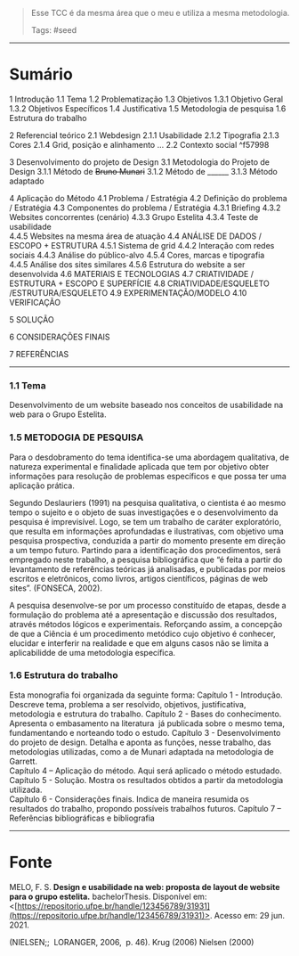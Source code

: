 > Esse TCC é da mesma área que o meu e utiliza a mesma metodologia.
> 
> Tags: #seed 

---
# Sumário

1 Introdução
	1.1 Tema
	1.2 Problematização
	1.3 Objetivos
		1.3.1 Objetivo Geral
		1.3.2 Objetivos Específicos
	1.4 Justificativa
	1.5 Metodologia de pesquisa
	1.6 Estrutura do trabalho

2 Referencial teórico
	2.1 Webdesign
		2.1.1 Usabilidade
		2.1.2 Tipografia
		2.1.3 Cores
		2.1.4 Grid, posição e alinhamento
		...
	2.2 Contexto social ^f57998

3 Desenvolvimento do projeto de Design
	3.1 Metodologia do Projeto de Design
		3.1.1 Método de ~~Bruno Munari~~
		3.1.2 Método de ______
		3.1.3 Método adaptado
	
4 Aplicação do Método
	4.1 Problema / Estratégia
	4.2 Definição do problema / Estratégia
	4.3 Componentes do problema / Estratégia
		4.3.1 Briefing 
		4.3.2 Websites concorrentes (cenário) 
		4.3.3 Grupo Estelita 
		4.3.4 Teste de usabilidade  
		4.4.5 Websites na mesma área de atuação 
	4.4 ANÁLISE DE DADOS / ESCOPO + ESTRUTURA 
		4.5.1 Sistema de grid 
		4.4.2 Interação com redes sociais 
		4.4.3 Análise do público-alvo
		4.5.4 Cores, marcas e tipografia  
		4.4.5 Análise dos sites similares 
		4.5.6 Estrutura do website a ser desenvolvida 
	4.6 MATERIAIS E TECNOLOGIAS 
	4.7 CRIATIVIDADE / ESTRUTURA + ESCOPO E SUPERFÍCIE 
	4.8 CRIATIVIDADE/ESQUELETO /ESTRUTURA/ESQUELETO
	4.9 EXPERIMENTAÇÃO/MODELO 
	4.10 VERIFICAÇÃO  

5 SOLUÇÃO  

6 CONSIDERAÇÕES FINAIS 

7 REFERÊNCIAS 

---
### 1.1 Tema
Desenvolvimento de um website baseado nos conceitos de usabilidade na  
web para o Grupo Estelita.

### 1.5 METODOGIA DE PESQUISA
Para o desdobramento do tema identifica-se uma abordagem qualitativa, de 
natureza experimental e finalidade aplicada que tem por objetivo obter informações 
para resolução de problemas específicos e que possa ter uma aplicação prática. 

Segundo Deslauriers (1991) na pesquisa qualitativa, o cientista é ao mesmo tempo o 
sujeito e o objeto de suas investigações e o desenvolvimento da pesquisa é 
imprevisível. Logo, se tem um trabalho de caráter exploratório, que resulta em 
informações aprofundadas e ilustrativas, com objetivo uma pesquisa prospectiva, 
conduzida a partir do momento presente em direção a um tempo futuro.
Partindo para a identificação dos procedimentos, será empregado neste 
trabalho, a pesquisa bibliográfica que “é feita a partir do levantamento de referências 
teóricas já analisadas, e publicadas por meios escritos e eletrônicos, como livros, 
artigos científicos, páginas de web sites”. (FONSECA, 2002).

A pesquisa desenvolve-se por um processo constituído de etapas, desde a 
formulação do problema até a apresentação e discussão dos resultados, através 
métodos lógicos e experimentais. Reforçando assim, a concepção de que a Ciência é um procedimento metódico cujo objetivo é conhecer, elucidar e interferir na realidade e que em alguns casos não se limita a aplicabilidde de uma metodologia específica. 

### 1.6 Estrutura do trabalho
Esta monografia foi organizada da seguinte forma: 
Capítulo 1 - Introdução. Descreve tema, problema a ser resolvido, objetivos, 
justificativa, metodologia e estrutura do trabalho. 
Capítulo 2 - Bases do conhecimento. Apresenta o embasamento na literatura  já publicada sobre o mesmo tema, fundamentando e norteando todo o estudo. 
Capítulo 3 - Desenvolvimento do projeto de design. Detalha e aponta as funções, nesse trabalho, das metodologias utilizadas, como a de Munari adaptada na metodologia de Garrett.  
Capítulo 4 – Aplicação do método. Aqui será aplicado o método estudado.  
Capítulo 5 - Solução. Mostra os resultados obtidos a partir da metodologia utilizada.  
Capítulo 6 - Considerações finais. Indica de maneira resumida os resultados do trabalho, propondo possíveis trabalhos futuros. 
Capítulo 7 – Referências bibliográficas e bibliografia


----
# Fonte
MELO, F. S. **Design e usabilidade na web: proposta de layout de website para o grupo estelita.** bachelorThesis. Disponível em: <[https://repositorio.ufpe.br/handle/123456789/31931](https://repositorio.ufpe.br/handle/123456789/31931)>. Acesso em: 29 jun. 2021.


   (NIELSEN;;  LORANGER, 2006,  p. 46).
      Krug (2006)
   Nielsen (2000)